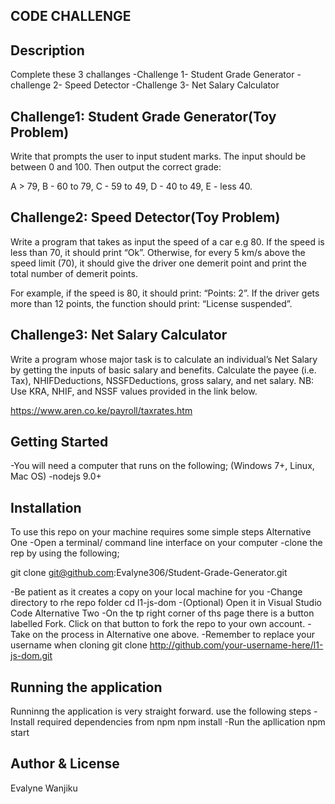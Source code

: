 ## CODE CHALLENGE


## Description
Complete these 3 challanges 
-Challenge 1- Student Grade Generator
-challenge 2- Speed Detector
-Challenge 3- Net Salary Calculator
## Challenge1: Student Grade Generator(Toy Problem)
Write that prompts the user to input student marks. The input should be between 0 and 100. Then output the correct grade: 

A > 79, B - 60 to 79, C -  59 to 49, D - 40 to 49, E - less 40.
## Challenge2: Speed Detector(Toy Problem)
Write a program that takes as input the speed of a car e.g 80. If the speed is less than 70, it should print “Ok”. Otherwise, for every 5 km/s above the speed limit (70), it should give the driver one demerit point and print the total number of demerit points.

For example, if the speed is 80, it should print: “Points: 2”. If the driver gets more than 12 points, the function should print: “License suspended”.
## Challenge3: Net Salary Calculator
Write a program whose major task is to calculate an individual’s Net Salary by getting the inputs of basic salary and benefits. Calculate the payee (i.e. Tax), NHIFDeductions, NSSFDeductions, gross salary, and net salary. 
NB: Use KRA, NHIF, and NSSF values provided in the link below.

https://www.aren.co.ke/payroll/taxrates.htm

## Getting Started
-You will need a computer that runs on the following;
(Windows 7+, Linux, Mac OS)
-nodejs 9.0+


## Installation
To use this repo on your machine requires some simple steps
Alternative One
-Open a terminal/ command line interface on your computer
-clone the rep by using the following;

git clone git@github.com:Evalyne306/Student-Grade-Generator.git

-Be patient as it creates a copy on your local machine for you
-Change directory to rhe repo folder
cd l1-js-dom
-(Optional) Open it in Visual Studio Code
Alternative Two
-On the tp right corner of ths page there is a button labelled Fork.
Click on that button to fork the repo to your own account.
-Take on the process in Alternative one above.
-Remember to replace your username when cloning
git clone http://github.com/your-username-here/l1-js-dom.git
## Running the application
Runninng the application is very straight forward. use the following steps
-Install required dependencies from npm
   npm install
-Run the apllication
   npm start


## Author & License
Evalyne Wanjiku